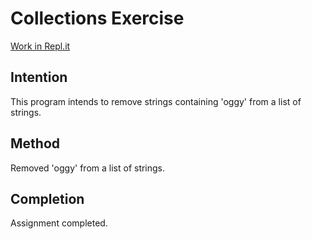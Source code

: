 # Collections Exercise

[link]: https://classroom.github.com/assets/work-in-replit-14baed9a392b3a25080506f3b7b6d57f295ec2978f6f33ec97e36a161684cbe9.svg

[Work in Repl.it][link]

## Intention

This program intends to remove strings containing 'oggy' from a list of strings.

## Method

Removed 'oggy' from a list of strings.

## Completion

Assignment completed.
